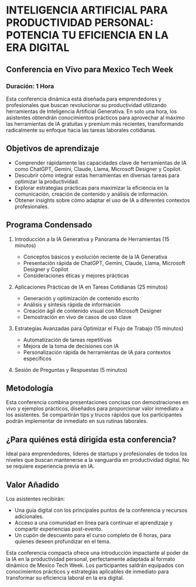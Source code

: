 # INTELIGENCIA ARTIFICIAL PARA PRODUCTIVIDAD PERSONAL: POTENCIA TU EFICIENCIA EN LA ERA DIGITAL

## Conferencia en Vivo para Mexico Tech Week

### Duración: 1 Hora

Esta conferencia dinámica está diseñada para emprendedores y profesionales que buscan revolucionar su productividad utilizando herramientas de Inteligencia Artificial Generativa. En solo una hora, los asistentes obtendrán conocimientos prácticos para aprovechar al máximo las herramientas de IA gratuitas y premium más recientes, transformando radicalmente su enfoque hacia las tareas laborales cotidianas.

## Objetivos de aprendizaje

- Comprender rápidamente las capacidades clave de herramientas de IA como ChatGPT, Gemini, Claude, Llama, Microsoft Designer y Copilot.
- Descubrir cómo integrar estas herramientas en diversas tareas para optimizar la productividad.
- Explorar estrategias prácticas para maximizar la eficiencia en la comunicación, creación de contenido y análisis de información.
- Obtener insights sobre cómo adaptar el uso de IA a diferentes contextos profesionales.

## Programa Condensado

1. Introducción a la IA Generativa y Panorama de Herramientas (15 minutos)
   - Conceptos básicos y evolución reciente de la IA Generativa
   - Presentación rápida de ChatGPT, Gemini, Claude, Llama, Microsoft Designer y Copilot
   - Consideraciones éticas y mejores prácticas

2. Aplicaciones Prácticas de IA en Tareas Cotidianas (25 minutos)
   - Generación y optimización de contenido escrito
   - Análisis y síntesis rápida de información
   - Creación ágil de contenido visual con Microsoft Designer
   - Demostración en vivo de casos de uso clave

3. Estrategias Avanzadas para Optimizar el Flujo de Trabajo (15 minutos)
   - Automatización de tareas repetitivas
   - Mejora de la toma de decisiones con IA
   - Personalización rápida de herramientas de IA para contextos específicos

4. Sesión de Preguntas y Respuestas (5 minutos)

## Metodología

Esta conferencia combina presentaciones concisas con demostraciones en vivo y ejemplos prácticos, diseñados para proporcionar valor inmediato a los asistentes. Se compartirán tips y trucos rápidos que los participantes podrán implementar de inmediato en sus rutinas laborales.

## ¿Para quiénes está dirigida esta conferencia?

Ideal para emprendedores, líderes de startups y profesionales de todos los niveles que buscan mantenerse a la vanguardia en productividad digital. No se requiere experiencia previa en IA.

## Valor Añadido

Los asistentes recibirán:

- Una guía digital con los principales puntos de la conferencia y recursos adicionales.
- Acceso a una comunidad en línea para continuar el aprendizaje y compartir experiencias post-evento.
- Un cupón de descuento para el curso completo de 6 horas, para quienes deseen profundizar en el tema.

Esta conferencia compacta ofrece una introducción impactante al poder de la IA en la productividad personal, perfectamente adaptada al formato dinámico de Mexico Tech Week. Los participantes saldrán equipados con conocimientos prácticos y estrategias aplicables de inmediato para transformar su eficiencia laboral en la era digital.
